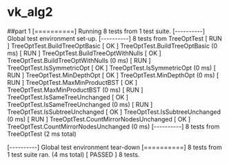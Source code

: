 # vk_alg2

##part 1
[==========] Running 8 tests from 1 test suite.
[----------] Global test environment set-up.
[----------] 8 tests from TreeOptTest
[ RUN      ] TreeOptTest.BuildTreeOptBasic
[       OK ] TreeOptTest.BuildTreeOptBasic (0 ms)
[ RUN      ] TreeOptTest.BuildTreeOptWithNulls
[       OK ] TreeOptTest.BuildTreeOptWithNulls (0 ms)
[ RUN      ] TreeOptTest.IsSymmetricOpt
[       OK ] TreeOptTest.IsSymmetricOpt (0 ms)
[ RUN      ] TreeOptTest.MinDepthOpt
[       OK ] TreeOptTest.MinDepthOpt (0 ms)
[ RUN      ] TreeOptTest.MaxMinProductBST
[       OK ] TreeOptTest.MaxMinProductBST (0 ms)
[ RUN      ] TreeOptTest.IsSameTreeUnchanged
[       OK ] TreeOptTest.IsSameTreeUnchanged (0 ms)
[ RUN      ] TreeOptTest.IsSubtreeUnchanged
[       OK ] TreeOptTest.IsSubtreeUnchanged (0 ms)
[ RUN      ] TreeOptTest.CountMirrorNodesUnchanged
[       OK ] TreeOptTest.CountMirrorNodesUnchanged (0 ms)
[----------] 8 tests from TreeOptTest (2 ms total)

[----------] Global test environment tear-down
[==========] 8 tests from 1 test suite ran. (4 ms total)
[  PASSED  ] 8 tests.
